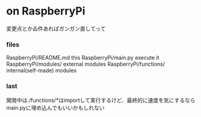 # on RaspberryPi

変更点とかゐ件あればガンガン直してって

### files

RaspberryPi/README.md
  this
RaspberryPi/main.py
  execute it
RaspberryPi/modules/
  external modules
RaspberryPi/functions/
  internal(self-made) modules

### last

開発中は./functions/*はimportして実行するけど、最終的に速度を気にするならmain.pyに埋め込んでもいいかもしれない